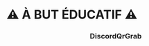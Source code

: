 #  ⚠ À BUT ÉDUCATIF ⚠ 
<div align="center">
  <h3>DiscordQrGrab</h3>
  <p>
  </p>
    <br>
</div>


